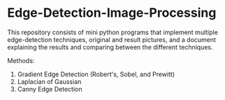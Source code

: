 # Edge-Detection-Image-Processing

This repository consists of mini python programs that implement multiple edge-detection techniques, original and result pictures, and a document explaining the results and comparing between the different techniques. 

Methods:
  1. Gradient Edge Detection (Robert's, Sobel, and Prewitt)
  2. Laplacian of Gaussian
  3. Canny Edge Detection


